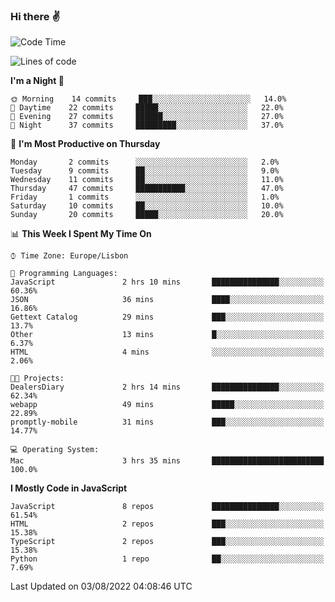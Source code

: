 ### Hi there :v:

<!--
**eusebioaddsilva/eusebioaddsilva** is a ✨ _special_ ✨ repository because its `README.md` (this file) appears on your GitHub profile.

<!--START_SECTION:waka-->
![Code Time](http://img.shields.io/badge/Code%20Time-3%20hrs%2035%20mins-blue)

![Lines of code](https://img.shields.io/badge/From%20Hello%20World%20I%27ve%20Written-644%20Thousand%20lines%20of%20code-blue)

**I'm a Night 🦉** 

```text
🌞 Morning    14 commits     ███░░░░░░░░░░░░░░░░░░░░░░   14.0% 
🌆 Daytime    22 commits     █████░░░░░░░░░░░░░░░░░░░░   22.0% 
🌃 Evening    27 commits     ██████░░░░░░░░░░░░░░░░░░░   27.0% 
🌙 Night      37 commits     █████████░░░░░░░░░░░░░░░░   37.0%

```
📅 **I'm Most Productive on Thursday** 

```text
Monday       2 commits      ░░░░░░░░░░░░░░░░░░░░░░░░░   2.0% 
Tuesday      9 commits      ██░░░░░░░░░░░░░░░░░░░░░░░   9.0% 
Wednesday    11 commits     ██░░░░░░░░░░░░░░░░░░░░░░░   11.0% 
Thursday     47 commits     ███████████░░░░░░░░░░░░░░   47.0% 
Friday       1 commits      ░░░░░░░░░░░░░░░░░░░░░░░░░   1.0% 
Saturday     10 commits     ██░░░░░░░░░░░░░░░░░░░░░░░   10.0% 
Sunday       20 commits     █████░░░░░░░░░░░░░░░░░░░░   20.0%

```


📊 **This Week I Spent My Time On** 

```text
⌚︎ Time Zone: Europe/Lisbon

💬 Programming Languages: 
JavaScript               2 hrs 10 mins       ███████████████░░░░░░░░░░   60.36% 
JSON                     36 mins             ████░░░░░░░░░░░░░░░░░░░░░   16.86% 
Gettext Catalog          29 mins             ███░░░░░░░░░░░░░░░░░░░░░░   13.7% 
Other                    13 mins             █░░░░░░░░░░░░░░░░░░░░░░░░   6.37% 
HTML                     4 mins              ░░░░░░░░░░░░░░░░░░░░░░░░░   2.06%

🐱‍💻 Projects: 
DealersDiary             2 hrs 14 mins       ███████████████░░░░░░░░░░   62.34% 
webapp                   49 mins             █████░░░░░░░░░░░░░░░░░░░░   22.89% 
promptly-mobile          31 mins             ███░░░░░░░░░░░░░░░░░░░░░░   14.77%

💻 Operating System: 
Mac                      3 hrs 35 mins       █████████████████████████   100.0%

```

**I Mostly Code in JavaScript** 

```text
JavaScript               8 repos             ███████████████░░░░░░░░░░   61.54% 
HTML                     2 repos             ███░░░░░░░░░░░░░░░░░░░░░░   15.38% 
TypeScript               2 repos             ███░░░░░░░░░░░░░░░░░░░░░░   15.38% 
Python                   1 repo              ██░░░░░░░░░░░░░░░░░░░░░░░   7.69%

```



 Last Updated on 03/08/2022 04:08:46 UTC
<!--END_SECTION:waka-->
